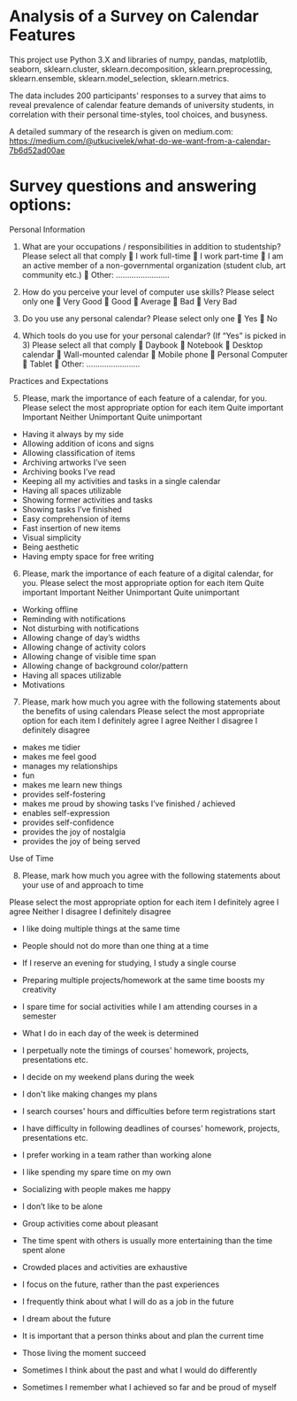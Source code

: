 # Analysis of a Survey on Calendar Features

This project use Python 3.X and libraries of numpy, pandas, matplotlib, seaborn, sklearn.cluster, sklearn.decomposition, sklearn.preprocessing, sklearn.ensemble, sklearn.model_selection, sklearn.metrics.

The data includes 200 participants' responses to a survey that aims to reveal prevalence of calendar feature demands of university students, in correlation with their personal time-styles, tool choices, and busyness.

A detailed summary of the research is given on medium.com:
https://medium.com/@utkucivelek/what-do-we-want-from-a-calendar-7b6d52ad00ae


# Survey questions and answering options:

Personal Information
1) What are your occupations / responsibilities in addition to studentship?
Please select all that comply
 I work full-time
 I work part-time
 I am an active member of a non-governmental organization (student club, art community etc.)
 Other: ……………………

2) How do you perceive your level of computer use skills? Please select only one
 Very Good
 Good
 Average
 Bad
 Very Bad

3) Do you use any personal calendar? Please select only one
 Yes
 No

4) Which tools do you use for your personal calendar? (If “Yes” is picked in 3)
Please select all that comply
 Daybook
 Notebook
 Desktop calendar
 Wall-mounted calendar
 Mobile phone
 Personal Computer
 Tablet
 Other: ……………………

Practices and Expectations

5) Please, mark the importance of each feature of a calendar, for you.
Please select the most appropriate option for each item
Quite important        Important        Neither        Unimportant        Quite unimportant

- Having it always by my side
- Allowing addition of icons and signs
- Allowing classification of items
- Archiving artworks I’ve seen
- Archiving books I’ve read
- Keeping all my activities and tasks in a single calendar
- Having all spaces utilizable
- Showing former activities and tasks
- Showing tasks I’ve finished
- Easy comprehension of items
- Fast insertion of new items
- Visual simplicity
- Being aesthetic
- Having empty space for free writing

6) Please, mark the importance of each feature of a digital calendar, for you.
Please select the most appropriate option for each item
Quite important        Important        Neither        Unimportant        Quite unimportant

- Working offline
- Reminding with notifications
- Not disturbing with notifications
- Allowing change of day’s widths
- Allowing change of activity colors
- Allowing change of visible time span
- Allowing change of background color/pattern
- Having all spaces utilizable
- Motivations

7) Please, mark how much you agree with the following statements about the benefits of using calendars
Please select the most appropriate option for each item
I definitely agree        I agree        Neither        I disagree        I definitely disagree

- makes me tidier
- makes me feel good
- manages my relationships
- fun
- makes me learn new things
- provides self-fostering
- makes me proud by showing tasks I’ve finished / achieved
- enables self-expression
- provides self-confidence
- provides the joy of nostalgia
- provides the joy of being served

Use of Time

8) Please, mark how much you agree with the following statements about your use of and approach to time 

Please select the most appropriate option for each item
I definitely agree        I agree        Neither        I disagree        I definitely disagree

- I like doing multiple things at the same time
- People should not do more than one thing at a time
- If I reserve an evening for studying, I study a single course
- Preparing multiple projects/homework at the same time boosts my creativity
- I spare time for social activities while I am attending courses in a semester

- What I do in each day of the week is determined
- I perpetually note the timings of courses' homework, projects, presentations etc.
- I decide on my weekend plans during the week
- I don't like making changes my plans
- I search courses' hours and difficulties before term registrations start
- I have difficulty in following deadlines of courses' homework, projects, presentations etc.

- I prefer working in a team rather than working alone
- I like spending my spare time on my own
- Socializing with people makes me happy
- I don’t like to be alone
- Group activities come about pleasant
- The time spent with others is usually more entertaining than the time spent alone 
- Crowded places and activities are exhaustive

- I focus on the future, rather than the past experiences
- I frequently think about what I will do as a job in the future
- I dream about the future 
- It is important that a person thinks about and plan the current time
- Those living the moment succeed
- Sometimes I think about the past and what I would do differently
- Sometimes I remember what I achieved so far and be proud of myself
